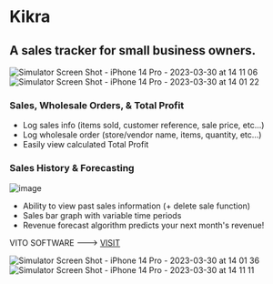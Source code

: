 # Kikra
## A sales tracker for small business owners.
![Simulator Screen Shot - iPhone 14 Pro - 2023-03-30 at 14 11 06](https://user-images.githubusercontent.com/25287442/228870512-7853526f-3572-4440-8ba4-61fa1a1d892f.png)
![Simulator Screen Shot - iPhone 14 Pro - 2023-03-30 at 14 01 22](https://user-images.githubusercontent.com/25287442/228870592-67978c76-aae7-4599-94fa-e60cbdc10b32.png)

### Sales, Wholesale Orders, & Total Profit
- Log sales info (items sold, customer reference, sale price, etc...) 
- Log wholesale order (store/vendor name, items, quantity, etc...) 
- Easily view calculated Total Profit 

### Sales History & Forecasting
![image](https://user-images.githubusercontent.com/25287442/228870375-92e69395-1b33-4b6b-95de-7be39f9ec479.png)

- Ability to view past sales information (+ delete sale function)
- Sales bar graph with variable time periods
- Revenue forecast algorithm predicts your next month's revenue!

VITO SOFTWARE ---> [VISIT](https://raviheyne.com)


![Simulator Screen Shot - iPhone 14 Pro - 2023-03-30 at 14 01 36](https://user-images.githubusercontent.com/25287442/228870652-791343e9-4059-4cb1-87cd-45eb2601f9b9.png)
![Simulator Screen Shot - iPhone 14 Pro - 2023-03-30 at 14 11 11](https://user-images.githubusercontent.com/25287442/228870712-73221a4d-cb20-499d-90e5-644d6f037136.png)

